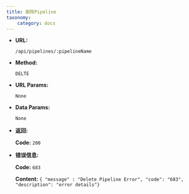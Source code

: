 ```yaml
---
title: 删除Pipeline
taxonomy:
    category: docs
---
```


* **URL:**

    `/api/pipelines/:pipelineName`

* **Method:**

    `DELTE`

* **URL Params:**

	`None`

* **Data Params:**

    `None`

* **返回:**

	**Code:** `200`

* **错误信息:**

	**Code:** `683`
  	
  	**Content:** `{ "message" : "Delete Pipeline Error", "code": "683", "description": "error details"}`